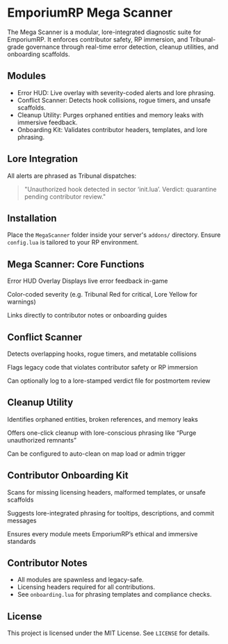 # EmporiumRP Mega Scanner

The Mega Scanner is a modular, lore-integrated diagnostic suite for EmporiumRP. It enforces contributor safety, RP immersion, and Tribunal-grade governance through real-time error detection, cleanup utilities, and onboarding scaffolds.

## Modules

- Error HUD: Live overlay with severity-coded alerts and lore phrasing.
- Conflict Scanner: Detects hook collisions, rogue timers, and unsafe scaffolds.
- Cleanup Utility: Purges orphaned entities and memory leaks with immersive feedback.
- Onboarding Kit: Validates contributor headers, templates, and lore phrasing.

## Lore Integration

All alerts are phrased as Tribunal dispatches:
> "Unauthorized hook detected in sector ‘init.lua’. Verdict: quarantine pending contributor review."

## Installation

Place the `MegaScanner` folder inside your server's `addons/` directory. Ensure `config.lua` is tailored to your RP environment.

## Mega Scanner: Core Functions
Error HUD Overlay
Displays live error feedback in-game

Color-coded severity (e.g. Tribunal Red for critical, Lore Yellow for warnings)

Links directly to contributor notes or onboarding guides

## Conflict Scanner
Detects overlapping hooks, rogue timers, and metatable collisions

Flags legacy code that violates contributor safety or RP immersion

Can optionally log to a lore-stamped verdict file for postmortem review

## Cleanup Utility
Identifies orphaned entities, broken references, and memory leaks

Offers one-click cleanup with lore-conscious phrasing like “Purge unauthorized remnants”

Can be configured to auto-clean on map load or admin trigger

## Contributor Onboarding Kit
Scans for missing licensing headers, malformed templates, or unsafe scaffolds

Suggests lore-integrated phrasing for tooltips, descriptions, and commit messages

Ensures every module meets EmporiumRP’s ethical and immersive standards

## Contributor Notes

- All modules are spawnless and legacy-safe.
- Licensing headers required for all contributions.
- See `onboarding.lua` for phrasing templates and compliance checks.

## License

This project is licensed under the MIT License. See `LICENSE` for details.
